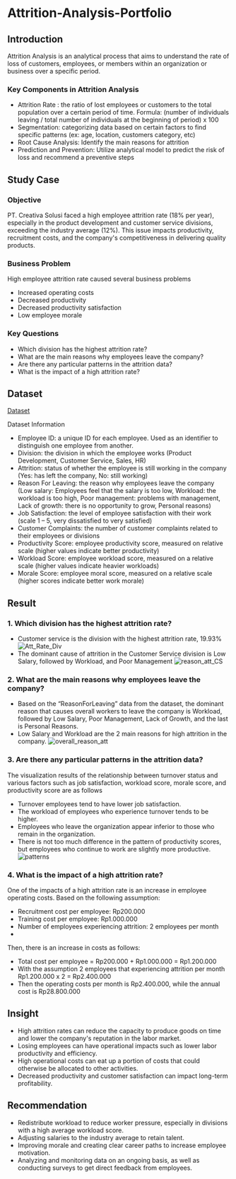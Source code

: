 # Attrition-Analysis-Portfolio
## Introduction
Attrition Analysis is an analytical process that aims to understand the rate of loss of customers, employees, or members within an organization or business over a specific period.
### Key Components in Attrition Analysis
-	Attrition Rate : the ratio of lost employees or customers to the total population over a certain period of time.
Formula: (number of individuals leaving / total number of individuals at the beginning of period) x 100
-	Segmentation: categorizing data based on certain factors to find specific patterns (ex: age, location, customers category, etc)
-	Root Cause Analysis: Identify the main reasons for attrition
-	Prediction and Prevention: Utilize analytical model to predict the risk of loss and recommend a preventive steps

## Study Case
### Objective
PT. Creativa Solusi faced a high employee attrition rate (18% per year), especially in the product development and customer service divisions, exceeding the industry average (12%). This issue impacts productivity, recruitment costs, and the company's competitiveness in delivering quality products.
### Business Problem
High employee attrition rate caused several business problems
-	Increased operating costs
-	Decreased productivity
-	Decreased productivity satisfaction
-	Low employee morale
### Key Questions
-	Which division has the highest attrition rate?
-	What are the main reasons why employees leave the company?
-	Are there any particular patterns in the attrition data?
-	What is the impact of a high attrition rate?

## Dataset
<a href="https://github.com/dzikrinasilmi/Attrition-Analysis-Portfolio/blob/main/PTKreativaSolusi.csv">Dataset</a>

Dataset Information
-	Employee ID: a unique ID for each employee. Used as an identifier to distinguish one employee from another.
-	Division: the division in which the employee works (Product Development, Customer Service, Sales, HR)
-	Attrition: status of whether the employee is still working in the company (Yes: has left the company, No: still working)
-	Reason For Leaving: the reason why employees leave the company
  (Low salary: Employees feel that the salary is too low,
  Workload: the workload is too high,
  Poor management: problems with management,
  Lack of growth: there is no opportunity to grow,
  Personal reasons)
-	Job Satisfaction: the level of employee satisfaction with their work (scale 1 – 5, very dissatisfied to very satisfied)
-	Customer Complaints: the number of customer complaints related to their employees or divisions 
-	Productivity Score: employee productivity score, measured on relative scale (higher values indicate better productivity)
-	Workload Score: employee workload score, measured on a relative scale (higher values indicate heavier workloads)
-	Morale Score: employee moral score, measured on a relative scale (higher scores indicate better work morale)

## Result
### 1. Which division has the highest attrition rate?
-	Customer service is the division with the highest attrition rate, 19.93% ![Att_Rate_Div](https://github.com/user-attachments/assets/c77fd16d-ca7b-49ec-9a3a-43b2cc5ea89b)
-	The dominant cause of attrition in the Customer Service division is Low Salary, followed by Workload, and Poor Management ![reason_att_CS](https://github.com/user-attachments/assets/cce75bc2-7a87-487d-bf3f-d8dfeba3bd65)
### 2. What are the main reasons why employees leave the company?
-	Based on the “ReasonForLeaving” data from the dataset, the dominant reason that causes overall workers to leave the company is Workload, followed by Low Salary, Poor Management, Lack of Growth, and the last is Personal Reasons.
-	Low Salary and Workload are the 2 main reasons for high attrition in the company.
![overall_reason_att](https://github.com/user-attachments/assets/8c8b60e9-a562-4651-83e1-4bcff270aea1)
### 3. Are there any particular patterns in the attrition data?
The visualization results of the relationship between turnover status and various factors such as job satisfaction, workload score, morale score, and productivity score are as follows
-	Turnover employees tend to have lower job satisfaction.
-	The workload of employees who experience turnover tends to be higher.
-	Employees who leave the organization appear inferior to those who remain in the organization.
-	There is not too much difference in the pattern of productivity scores, but employees who continue to work are slightly more productive.
![patterns](https://github.com/user-attachments/assets/a5436184-6e6f-4d8f-8df3-cd33c88354c3)
### 4. What is the impact of a high attrition rate?
One of the impacts of a high attrition rate is an increase in employee operating costs.
Based on the following assumption:
-	Recruitment cost per employee: Rp200.000
-	Training cost per employee: Rp1.000.000
-	Number of employees experiencing attrition: 2 employees per month
-	
Then, there is an increase in costs as follows:
-	Total cost per employee = Rp200.000 + Rp1.000.000 = Rp1.200.000
-	With the assumption 2 employees that experiencing attrition per month
Rp1.200.000 x 2 = Rp2.400.000
-	Then the operating costs per month is Rp2.400.000, while the annual cost is Rp28.800.000

## Insight
-	High attrition rates can reduce the capacity to produce goods on time and lower the company's reputation in the labor market.
-	Losing employees can have operational impacts such as lower labor productivity and efficiency.
-	High operational costs can eat up a portion of costs that could otherwise be allocated to other activities.
-	Decreased productivity and customer satisfaction can impact long-term profitability.

## Recommendation
-	Redistribute workload to reduce worker pressure, especially in divisions with a high average workload score.
-	Adjusting salaries to the industry average to retain talent.
-	Improving morale and creating clear career paths to increase employee motivation.
-	Analyzing and monitoring data on an ongoing basis, as well as conducting surveys to get direct feedback from employees.
